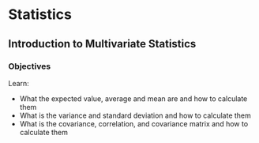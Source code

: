 <h1>Statistics</h1>
<h2>Introduction to Multivariate Statistics</h2>
<h3>Objectives</h3>
<p>Learn:</p>
<ul>
	<li>What the expected value, average and mean are and how to calculate them</li>
	<li>What is the variance and standard deviation and how to calculate them</li>
	<li>What is the covariance, correlation, and covariance matrix and how to calculate them</li>
</ul>